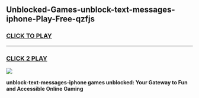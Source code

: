 
## Unblocked-Games-unblock-text-messages-iphone-Play-Free-qzfjs
<h3>
<a href="https://premium76.site?title=unblock-text-messages-iphone&ref=23A">CLICK TO PLAY</a></h3>
<hr>

<h3>
<a href="https://premium76.site?title=unblock-text-messages-iphone&ref=23A">CLICK 2 PLAY</a>
  
</h3>

<a href="https://premium76.site?title=unblock-text-messages-iphone&ref=23A"><img src="https://clearcache.store/games.png"></a>


**unblock-text-messages-iphone games unblocked: Your Gateway to Fun and Accessible Online Gaming**
